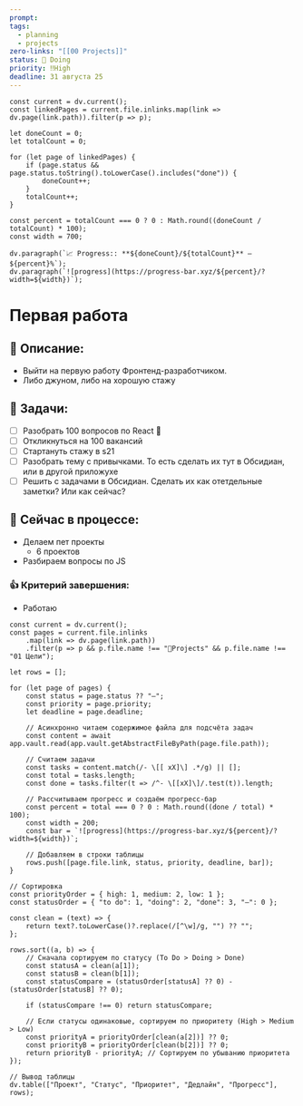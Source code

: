 ```yaml
---
prompt: 
tags:
  - planning
  - projects
zero-links: "[[00 Projects]]"
status: 📌 Doing
priority: ‼️High
deadline: 31 августа 25
---
```

```dataviewjs
const current = dv.current();
const linkedPages = current.file.inlinks.map(link => dv.page(link.path)).filter(p => p);

let doneCount = 0;
let totalCount = 0;

for (let page of linkedPages) {
    if (page.status && page.status.toString().toLowerCase().includes("done")) {
        doneCount++;
    }
    totalCount++;
}

const percent = totalCount === 0 ? 0 : Math.round((doneCount / totalCount) * 100);
const width = 700;

dv.paragraph(`📈 Progress:: **${doneCount}/${totalCount}** — ${percent}%`);
dv.paragraph(`![progress](https://progress-bar.xyz/${percent}/?width=${width})`);

```
# Первая работа
## 📑 Описание:
- Выйти на первую работу Фронтенд-разработчиком.
- Либо джуном, либо на хорошую стажу

## 📅 Задачи:

- [ ] Разобрать 100 вопросов по React 🔺
- [ ] Откликнуться на 100 вакансий
- [ ] Стартануть стажу в s21
- [ ] Разобрать тему с привычками. То есть сделать их тут в Обсидиан, или в другой приложухе
- [ ] Решить с задачами в Обсидиан. Сделать их как отетдельные заметки? Или как сейчас?

## 📌 Сейчас в процессе:
- Делаем пет проекты
	- 6 проектов
- Разбираем вопросы по JS

### 👍 Критерий завершения:
- Работаю


```dataviewjs
const current = dv.current();
const pages = current.file.inlinks
    .map(link => dv.page(link.path))
    .filter(p => p && p.file.name !== "📁Projects" && p.file.name !== "01 Цели");

let rows = [];

for (let page of pages) {
    const status = page.status ?? "—";
    const priority = page.priority;
    let deadline = page.deadline;

    // Асинхронно читаем содержимое файла для подсчёта задач
    const content = await app.vault.read(app.vault.getAbstractFileByPath(page.file.path));
    
    // Считаем задачи
    const tasks = content.match(/- \[[ xX]\] .*/g) || [];
    const total = tasks.length;
    const done = tasks.filter(t => /^- \[[xX]\]/.test(t)).length;

    // Рассчитываем прогресс и создаём прогресс-бар
    const percent = total === 0 ? 0 : Math.round((done / total) * 100);
    const width = 200;
    const bar = `![progress](https://progress-bar.xyz/${percent}/?width=${width})`;

    // Добавляем в строки таблицы
    rows.push([page.file.link, status, priority, deadline, bar]);
}

// Сортировка
const priorityOrder = { high: 1, medium: 2, low: 1 };
const statusOrder = { "to do": 1, "doing": 2, "done": 3, "—": 0 };

const clean = (text) => {
    return text?.toLowerCase()?.replace(/[^\w]/g, "") ?? "";
};

rows.sort((a, b) => {
    // Сначала сортируем по статусу (To Do > Doing > Done)
    const statusA = clean(a[1]);
    const statusB = clean(b[1]);
    const statusCompare = (statusOrder[statusA] ?? 0) - (statusOrder[statusB] ?? 0);
    
    if (statusCompare !== 0) return statusCompare;
    
    // Если статусы одинаковые, сортируем по приоритету (High > Medium > Low)
    const priorityA = priorityOrder[clean(a[2])] ?? 0;
    const priorityB = priorityOrder[clean(b[2])] ?? 0;
    return priorityB - priorityA; // Сортируем по убыванию приоритета
});

// Вывод таблицы
dv.table(["Проект", "Статус", "Приоритет", "Дедлайн", "Прогресс"], rows);
```

